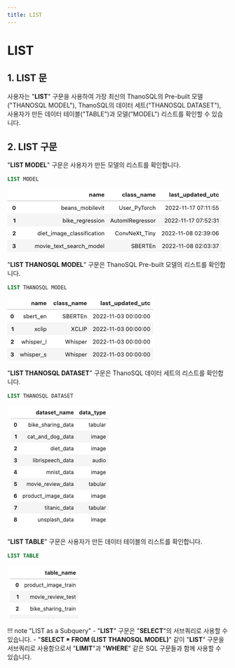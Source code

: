 ```yaml
---
title: LIST
---
```


# __LIST__

## __1. LIST 문__

사용자는 "__LIST__" 구문을 사용하여 가장 최신의 ThanoSQL의 Pre-built 모델("THANOSQL MODEL"), ThanoSQL의 데이터 세트("THANOSQL DATASET"), 사용자가 만든 데이터 테이블("TABLE")과 모델("MODEL") 리스트를 확인할 수 있습니다.

## __2. LIST 구문__

"__LIST MODEL__" 구문은 사용자가 만든 모델의 리스트를 확인합니다.

```sql
LIST MODEL
```
[![IMAGE](img/thanosql_syntax/query/LIST/img1.png)](img/thanosql_syntax/query/LIST/img1.png)

"__LIST THANOSQL MODEL__" 구문은 ThanoSQL Pre-built 모델의 리스트를 확인합니다.

```sql
LIST THANOSQL MODEL
```
[![IMAGE](img/thanosql_syntax/query/LIST/img2.png)](img/thanosql_syntax/query/LIST/img2.png)

"__LIST THANOSQL DATASET__" 구문은 ThanoSQL 데이터 세트의 리스트를 확인합니다.

```sql
LIST THANOSQL DATASET
```
[![IMAGE](img/thanosql_syntax/query/LIST/img3.png)](img/thanosql_syntax/query/LIST/img3.png)

"__LIST TABLE__" 구문은 사용자가 만든 데이터 테이블의 리스트를 확인합니다.

```sql
LIST TABLE
```
[![IMAGE](img/thanosql_syntax/query/LIST/img4.png)](img/thanosql_syntax/query/LIST/img4.png)

!!! note "LIST as a Subquery"
    - "__LIST__" 구문은 "__SELECT__"의 서브쿼리로 사용할 수 있습니다.
    - "__SELECT * FROM (LIST THANOSQL MODEL)__" 같이 "__LIST__" 구문을 서브쿼리로 사용함으로서 "__LIMIT__"과 "__WHERE__" 같은 SQL 구문들과 함께 사용할 수 있습니다. 